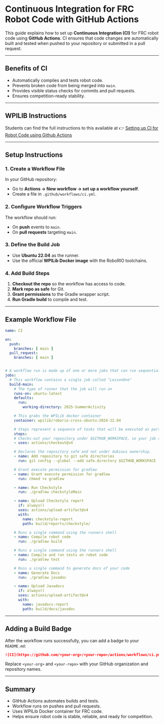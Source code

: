 # Continuous Integration for FRC Robot Code with GitHub Actions

This guide explains how to set up **Continuous Integration (CI)** for FRC robot code using **GitHub Actions**. CI ensures that code changes are automatically built and tested when pushed to your repository or submitted in a pull request.

---

## Benefits of CI

* Automatically compiles and tests robot code.
* Prevents broken code from being merged into `main`.
* Provides visible status checks for commits and pull requests.
* Ensures competition-ready stability.

---

## WPILIB Instructions
Students can find the full instructions to this available at 
👉 [Setting up CI for Robot Code using Github Actions](https://docs.wpilib.org/en/stable/docs/software/advanced-gradlerio/robot-code-ci.html)

---

## Setup Instructions

### 1. Create a Workflow File

In your GitHub repository:

* Go to **Actions → New workflow → set up a workflow yourself**.
* Create a file in `.github/workflows/ci.yml`.

### 2. Configure Workflow Triggers

The workflow should run:

* On **push** events to `main`.
* On **pull requests** targeting `main`.

### 3. Define the Build Job

* Use **Ubuntu 22.04** as the runner.
* Use the official **WPILib Docker image** with the RoboRIO toolchains.

### 4. Add Build Steps

1. **Checkout the repo** so the workflow has access to code.
2. **Mark repo as safe** for Git.
3. **Grant permissions** to the Gradle wrapper script.
4. **Run Gradle build** to compile and test.

---

## Example Workflow File

```yaml
name: CI

on:
  push:
    branches: [ main ]
  pull_request:
    branches: [ main ]


# A workflow run is made up of one or more jobs that can run sequentially or in parallel
jobs:
  # This workflow contains a single job called "LessonOne"
  build-main:
    # The type of runner that the job will run on
    runs-on: ubuntu-latest
    defaults:
      run:
        working-directory: 2025-SummerActivity

    # This grabs the WPILib docker container
    container: wpilib/roborio-cross-ubuntu:2024-22.04

    # Steps represent a sequence of tasks that will be executed as part of the job
    steps:
    # Checks-out your repository under $GITHUB_WORKSPACE, so your job can access it
    - uses: actions/checkout@v4

    # Declares the repository safe and not under dubious ownership.
    - name: Add repository to git safe directories
      run: git config --global --add safe.directory $GITHUB_WORKSPACE

    # Grant execute permission for gradlew
    - name: Grant execute permission for gradlew
      run: chmod +x gradlew

    - name: Run Checkstyle
      run: ./gradlew checkstyleMain

    - name: Upload Checkstyle report
      if: always()
      uses: actions/upload-artifact@v4
      with:
        name: checkstyle-report
        path: build/reports/checkstyle/

    # Runs a single command using the runners shell
    - name: Compile robot code
      run: ./gradlew build

    # Runs a single command using the runners shell
    - name: Compile and run tests on robot code
      run: ./gradlew test

    # Runs a single command to generate docs of your code
    - name: Generate Docs
      run: ./gradlew javadoc

    - name: Upload Javadocs
      if: always()
      uses: actions/upload-artifact@v4
      with:
        name: javadocs-report
        path: build/docs/javadoc
```

---

## Adding a Build Badge

After the workflow runs successfully, you can add a badge to your `README.md`:

```markdown
![CI](https://github.com/<your-org>/<your-repo>/actions/workflows/ci.yml/badge.svg?branch=main)
```

Replace `<your-org>` and `<your-repo>` with your GitHub organization and repository names.

---

## Summary

* GitHub Actions automates builds and tests.
* Workflow runs on pushes and pull requests.
* Uses WPILib Docker container for FRC code.
* Helps ensure robot code is stable, reliable, and ready for competition.

